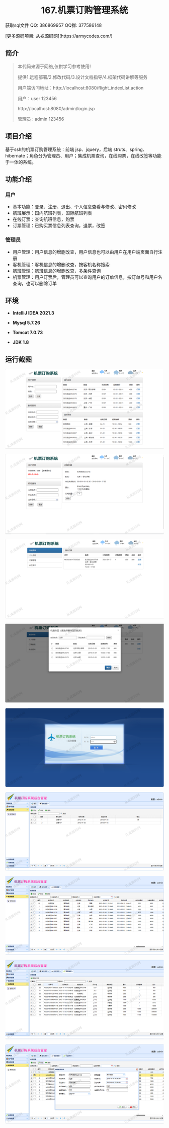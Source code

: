 <p><h1 align="center">167.机票订购管理系统</h1></p>

<p> 获取sql文件 QQ: 386869957 QQ群: 377586148 </p>
<p> [更多源码项目: 从戎源码网](https://armycodes.com/) </p>

## 简介

> 本代码来源于网络,仅供学习参考使用!
>
> 提供1.远程部署/2.修改代码/3.设计文档指导/4.框架代码讲解等服务
> 
> 用户端访问地址：http://localhost:8080/flight_indexList.action
> 
> 用户：user 123456
> 
> http://localhost:8080/admin/login.jsp
>
> 管理员 : admin 123456
>

## 项目介绍
基于ssh的机票订购管理系统：前端 jsp、jquery，后端 struts、spring、hibernate；角色分为管理员、用户；集成机票查询，在线购票，在线改签等功能于一体的系统。

## 功能介绍

### 用户

- 基本功能：登录、注册、退出、个人信息查看与修改、密码修改
- 航班展示：国内航班列表，国际航班列表
- 在线订票：查询航班信息，购票
- 订票管理：已购买票信息列表查询，退票，改签

### 管理员

- 用户管理：用户信息的增删改查，用户信息也可以由用户在用户端页面自行注册
- 客机管理：客机信息的增删改查，按客机名称搜索
- 航班管理：航班信息的增删改查，多条件查询
- 机票管理：用户订票后，管理员可以查询用户的订单信息，按订单号和用户名查询，也可以删除订单

## 环境

- <b>IntelliJ IDEA 2021.3</b>

- <b>Mysql 5.7.26</b>

- <b>Tomcat 7.0.73</b>

- <b>JDK 1.8</b>

## 运行截图
![](screenshot/1.png)

![](screenshot/2.png)

![](screenshot/3.png)

![](screenshot/4.png)

![](screenshot/5.png)

![](screenshot/6.png)

![](screenshot/7.png)

![](screenshot/8.png)

![](screenshot/9.png)